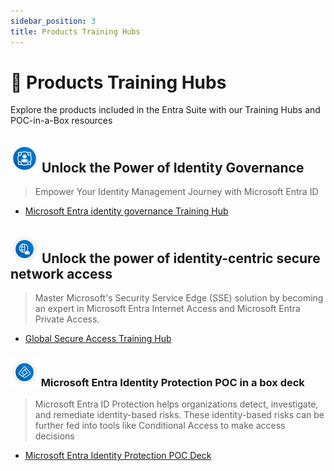 ```yaml
---
sidebar_position: 3
title: Products Training Hubs
---
```

# 🏫 Products Training Hubs

Explore the products included in the Entra Suite with our Training Hubs and POC-in-a-Box resources

## ![igalogo](../images/IGALogo3.png) Unlock the Power of Identity Governance



> Empower Your Identity Management Journey with Microsoft Entra ID

- [Microsoft Entra identity governance Training Hub](https://aka.ms/entraidgovernancetraining)

## ![sselogo](../images/InternetAccesslogo2.png) Unlock the power of identity-centric secure network access

> Master Microsoft's Security Service Edge (SSE) solution by becoming an expert in Microsoft Entra Internet Access and Microsoft Entra Private Access.

- [Global Secure Access Training Hub](https://aka.ms/GlobalSecureAccessTraining)

### ![idprotectionlogo](../images/Idprotectionlogo2.png) Microsoft Entra Identity Protection POC in a box deck

> Microsoft Entra ID Protection helps organizations detect, investigate, and remediate identity-based risks. These identity-based risks can be further fed into tools like Conditional Access to make access decisions

- [Microsoft Entra Identity Protection POC Deck](./Entra_Suite_Microsoft_Identity_Protection_POC_in_a_Box.pptx)